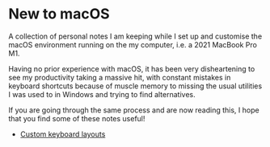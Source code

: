 # New to macOS

A collection of personal notes I am keeping while I set up and customise the macOS environment running on the my computer, i.e. a 2021 MacBook Pro M1.

Having no prior experience with macOS, it has been very disheartening to see my productivity taking a massive hit, with constant mistakes in keyboard shortcuts because of muscle memory to missing the usual utilities I was used to in Windows and trying to find alternatives.

If you are going through the same process and are now reading this, I hope that you find some of these notes useful!

- [Custom keyboard layouts](https://github.com/alexg-kainos/new-to-mac-os/tree/master/custom_keyboard_layouts)
